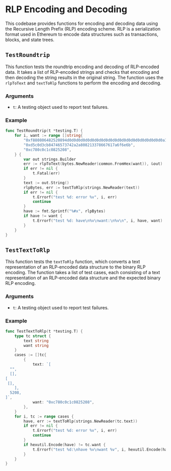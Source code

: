 # RLP Encoding and Decoding

This codebase provides functions for encoding and decoding data using the Recursive Length Prefix (RLP) encoding scheme. RLP is a serialization format used in Ethereum to encode data structures such as transactions, blocks, and state trees.

## `TestRoundtrip`

This function tests the roundtrip encoding and decoding of RLP-encoded data. It takes a list of RLP-encoded strings and checks that encoding and then decoding the string results in the original string. The function uses the `rlpToText` and `textToRlp` functions to perform the encoding and decoding.

### Arguments

- `t`: A testing object used to report test failures.

### Example

```go
func TestRoundtrip(t *testing.T) {
	for i, want := range []string{
		"0xf880806482520894d0d0d0d0d0d0d0d0d0d0d0d0d0d0d0d0d0d0d0d0d0a1010000000000000000000000000000000000000000000000000000000000000001801ba0c16787a8e25e941d67691954642876c08f00996163ae7dfadbbfd6cd436f549da06180e5626cae31590f40641fe8f63734316c4bfeb4cdfab6714198c1044d2e28",
		"0xd5c0d3cb84746573742a2a808213378667617a6f6e6b",
		"0xc780c0c1c0825208",
	} {
		var out strings.Builder
		err := rlpToText(bytes.NewReader(common.FromHex(want)), &out)
		if err != nil {
			t.Fatal(err)
		}
		text := out.String()
		rlpBytes, err := textToRlp(strings.NewReader(text))
		if err != nil {
			t.Errorf("test %d: error %v", i, err)
			continue
		}
		have := fmt.Sprintf("%#x", rlpBytes)
		if have != want {
			t.Errorf("test %d: have\n%v\nwant:\n%v\n", i, have, want)
		}
	}
}
```

## `TestTextToRlp`

This function tests the `textToRlp` function, which converts a text representation of an RLP-encoded data structure to the binary RLP encoding. The function takes a list of test cases, each consisting of a text representation of an RLP-encoded data structure and the expected binary RLP encoding.

### Arguments

- `t`: A testing object used to report test failures.

### Example

```go
func TestTextToRlp(t *testing.T) {
	type tc struct {
		text string
		want string
	}
	cases := []tc{
		{
			text: `[
  "",
  [],
[     
 [],
    ],
  5208,
]`,
			want: "0xc780c0c1c0825208",
		},
	}
	for i, tc := range cases {
		have, err := textToRlp(strings.NewReader(tc.text))
		if err != nil {
			t.Errorf("test %d: error %v", i, err)
			continue
		}
		if hexutil.Encode(have) != tc.want {
			t.Errorf("test %d:\nhave %v\nwant %v", i, hexutil.Encode(have), tc.want)
		}
	}
}
```